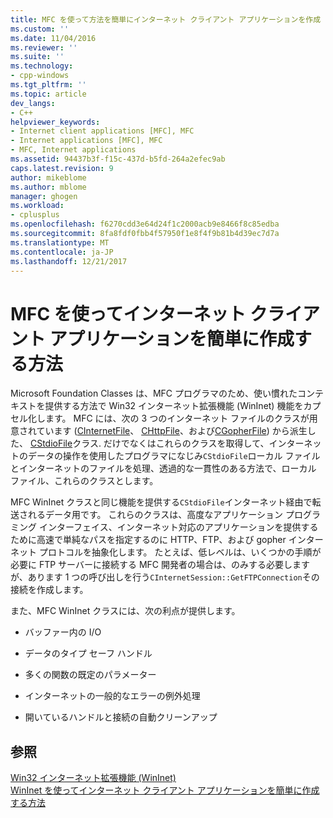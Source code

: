 ```yaml
---
title: MFC を使って方法を簡単にインターネット クライアント アプリケーションを作成 |Microsoft ドキュメント
ms.custom: ''
ms.date: 11/04/2016
ms.reviewer: ''
ms.suite: ''
ms.technology:
- cpp-windows
ms.tgt_pltfrm: ''
ms.topic: article
dev_langs:
- C++
helpviewer_keywords:
- Internet client applications [MFC], MFC
- Internet applications [MFC], MFC
- MFC, Internet applications
ms.assetid: 94437b3f-f15c-437d-b5fd-264a2efec9ab
caps.latest.revision: 9
author: mikeblome
ms.author: mblome
manager: ghogen
ms.workload:
- cplusplus
ms.openlocfilehash: f6270cdd3e64d24f1c2000acb9e8466f8c85edba
ms.sourcegitcommit: 8fa8fdf0fbb4f57950f1e8f4f9b81b4d39ec7d7a
ms.translationtype: MT
ms.contentlocale: ja-JP
ms.lasthandoff: 12/21/2017
---
```

# <a name="how-mfc-makes-it-easier-to-create-internet-client-applications"></a>MFC を使ってインターネット クライアント アプリケーションを簡単に作成する方法
Microsoft Foundation Classes は、MFC プログラマのため、使い慣れたコンテキストを提供する方法で Win32 インターネット拡張機能 (WinInet) 機能をカプセル化します。 MFC には、次の 3 つのインターネット ファイルのクラスが用意されています ([CInternetFile](../mfc/reference/cinternetfile-class.md)、 [CHttpFile](../mfc/reference/chttpfile-class.md)、および[CGopherFile](../mfc/reference/cgopherfile-class.md)) から派生した、 [CStdioFile](../mfc/reference/cstdiofile-class.md)クラス. だけでなくはこれらのクラスを取得して、インターネットのデータの操作を使用したプログラマになじみ`CStdioFile`ローカル ファイルとインターネットのファイルを処理、透過的な一貫性のある方法で、ローカル ファイル、これらのクラスとします。  
  
 MFC WinInet クラスと同じ機能を提供する`CStdioFile`インターネット経由で転送されるデータ用です。 これらのクラスは、高度なアプリケーション プログラミング インターフェイス、インターネット対応のアプリケーションを提供するために高速で単純なパスを指定するのに HTTP、FTP、および gopher インターネット プロトコルを抽象化します。 たとえば、低レベルは、いくつかの手順が必要に FTP サーバーに接続する MFC 開発者の場合は、のみする必要しますが、あります 1 つの呼び出しを行う`CInternetSession::GetFTPConnection`その接続を作成します。  
  
 また、MFC WinInet クラスには、次の利点が提供します。  
  
-   バッファー内の I/O  
  
-   データのタイプ セーフ ハンドル  
  
-   多くの関数の既定のパラメーター  
  
-   インターネットの一般的なエラーの例外処理  
  
-   開いているハンドルと接続の自動クリーンアップ  
  
## <a name="see-also"></a>参照  
 [Win32 インターネット拡張機能 (WinInet)](../mfc/win32-internet-extensions-wininet.md)   
 [WinInet を使ってインターネット クライアント アプリケーションを簡単に作成する方法](../mfc/how-wininet-makes-it-easier-to-create-internet-client-applications.md)


